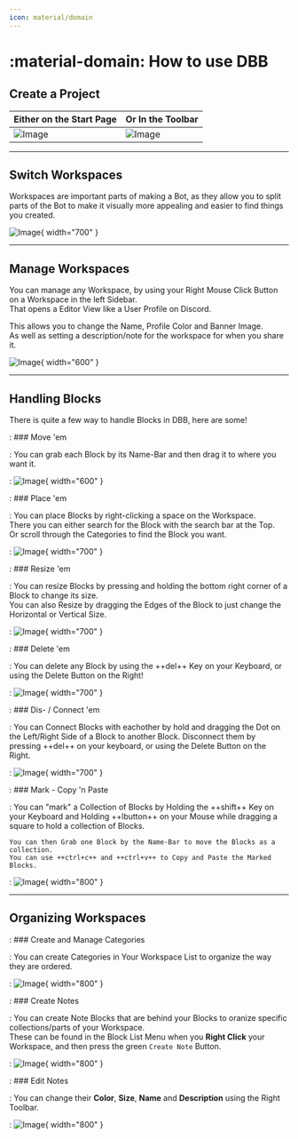 ```yaml
---
icon: material/domain
---
```


<meta content="How to use DBB - DBB Documentation" property="og:title" />
<meta content="Ever wondered how DBB Works? Learn the Basics about the Usage here!" property="og:description" />
<meta content="https://dbb.software/" property="og:url" />
<meta content="https://raw.githubusercontent.com/XCraftTM/DBBDocs/refs/heads/main/docs/assets/favicon.png" property="og:image" />
<meta content="#292e4a" data-react-helmet="true" name="theme-color" />

# :material-domain: How to use DBB

## Create a Project

| Either on the Start Page                          | Or In the Toolbar
| :------------------------------------------------ | :------------------------------------------------ |
| ![Image](assets/how-to-use/create-project-1.png) | ![Image](assets/how-to-use/create-project-2.png)

---

## Switch Workspaces

Workspaces are important parts of making a Bot, as they allow you
to split parts of the Bot to make it visually more appealing and easier to find things you created.  

![Image](assets/how-to-use/switch-workspaces.gif){ width="700" }

---

## Manage Workspaces

You can manage any Workspace, by using your Right Mouse Click Button on a Workspace in the left Sidebar.  
That opens a Editor View like a User Profile on Discord.

This allows you to change the Name, Profile Color and Banner Image.  
As well as setting a description/note for the workspace for when you share it.  

![Image](assets/how-to-use/edit-workspace.gif){ width="600" }

---

## Handling Blocks

There is quite a few way to handle Blocks in DBB, here are some!

:   ### Move 'em

:   You can grab each Block by its Name-Bar and then drag it to where you want it.

:   ![Image](assets/how-to-use/move-em.gif){ width="600" }

:   ### Place 'em

:   You can place Blocks by right-clicking a space on the Workspace.  
    There you can either search for the Block with the search bar at the Top.  
    Or scroll through the Categories to find the Block you want.  

:   ![Image](assets/how-to-use/place-em.gif){ width="700" }

:   ### Resize 'em

:   You can resize Blocks by pressing and holding the bottom right corner of a Block to change its size.  
    You can also Resize by dragging the Edges of the Block to just change the Horizontal or Vertical Size.  

:   ![Image](assets/how-to-use/resize-em.gif){ width="700" }

:   ### Delete 'em

:   You can delete any Block by using the ++del++ Key on your Keyboard, or using the Delete Button on the Right!

:   ![Image](assets/how-to-use/delete-em.gif){ width="700" }

:   ### Dis- / Connect 'em

:   You can Connect Blocks with eachother by hold and dragging the Dot on the Left/Right Side of a Block to another Block.
    Disconnect them by pressing ++del++ on your keyboard, or using the Delete Button on the Right.

:   ![Image](assets/how-to-use/dis-connect-em.gif){ width="700" }

:   ### Mark - Copy 'n Paste

:   You can "mark" a Collection of Blocks by Holding the ++shift++ Key on your Keyboard and Holding ++lbutton++ on your Mouse while dragging a square to hold a collection of Blocks.  

    You can then Grab one Block by the Name-Bar to move the Blocks as a collection.  
    You can use ++ctrl+c++ and ++ctrl+v++ to Copy and Paste the Marked Blocks.  

:   ![Image](assets/how-to-use/copy-paste.gif){ width="800" }

---

## Organizing Workspaces

:   ### Create and Manage Categories

:   You can create Categories in Your Workspace List to organize the way they are ordered.  

:   ![Image](assets/how-to-use/create-manage-categories.gif){ width="800" }

:   ### Create Notes

:   You can create Note Blocks that are behind your Blocks to oranize specific collections/parts of your Workspace.  
    These can be found in the Block List Menu when you **Right Click** your Workspace, and then press the green `Create Note` Button.  

:   ![Image](assets/how-to-use/create-notes.gif){ width="800" }

:   ### Edit Notes

:   You can change their **Color**, **Size**, **Name** and **Description** using the Right Toolbar.

:   ![Image](assets/how-to-use/edit-notes.gif){ width="800" }

